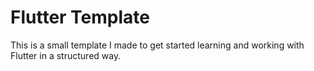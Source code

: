 # Flutter Template

This is a small template I made to get started learning and working with Flutter in a structured way.
